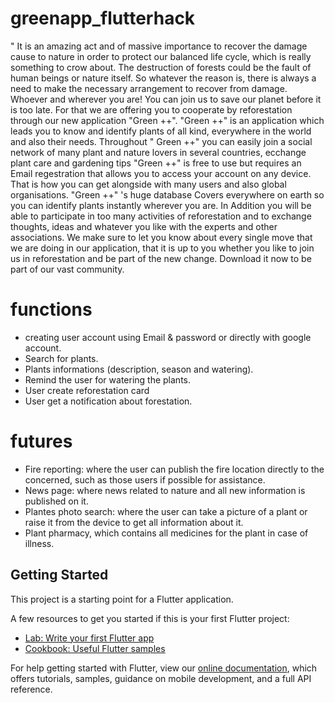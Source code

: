 # greenapp_flutterhack

" It is an amazing act and of massive importance to recover the damage cause to nature in order to protect our balanced life cycle, which is really something to crow about.
The destruction of forests could be the fault of human beings or nature itself. So whatever the reason is, there is always a need to make the necessary arrangement to recover from damage. Whoever and wherever you are! You can join us to save our planet before it is too late. For that we are offering you to cooperate by reforestation through our new application "Green ++".
"Green ++" is an application which leads you to know and identify plants of all kind, everywhere in the world and also their needs.
Throughout " Green ++" you can easily join a social network of many plant and nature lovers in several countries, ecchange plant care and gardening tips
   "Green ++" is free to use but requires an Email regestration that allows you to access your account on any device. That is how you can get alongside with many users and also global organisations.
  "Green ++" 's huge database Covers everywhere on earth so you can identify plants instantly wherever you are.
In Addition you will be able to participate in too many activities of reforestation and to exchange thoughts, ideas and whatever you like with the experts and other associations.
We make sure to let you know about every single move that we are doing in our application, that it is up to you whether you like to join us in reforestation and be part of  the new change. 
 Download it now to be part of our vast community.
 
 # functions
 
- creating user account using Email & password or directly with google account.
- Search for plants.
- Plants informations (description, season and watering).
- Remind the user for watering the plants.
- User create reforestation card
- User get a notification about forestation.
 
 # futures
 
- Fire reporting: where the user can publish the fire location directly to the concerned, such as those users if possible for assistance.
- News page: where news related to nature and all new information is published on it.
- Plantes photo search: where the user can take a picture of a plant or raise it from the device to get all information about it.
- Plant pharmacy, which contains all medicines for the plant in case of illness.

## Getting Started

This project is a starting point for a Flutter application.

A few resources to get you started if this is your first Flutter project:

- [Lab: Write your first Flutter app](https://flutter.dev/docs/get-started/codelab)
- [Cookbook: Useful Flutter samples](https://flutter.dev/docs/cookbook)

For help getting started with Flutter, view our
[online documentation](https://flutter.dev/docs), which offers tutorials,
samples, guidance on mobile development, and a full API reference.
